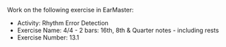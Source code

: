 Work on the following exercise in EarMaster:
- Activity: Rhythm Error Detection
- Exercise Name: 4/4 - 2 bars: 16th, 8th & Quarter notes - including rests
- Exercise Number: 13.1

